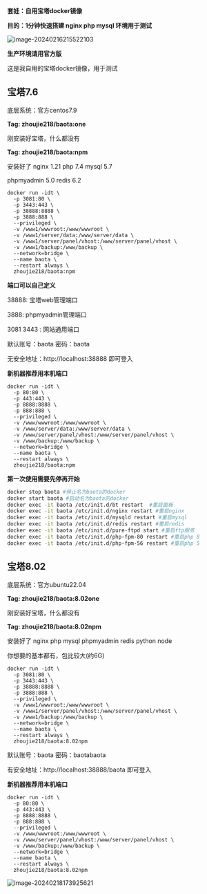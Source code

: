 **套娃：自用宝塔docker镜像**

**目的：1分钟快速搭建 nginx php mysql 环境用于测试**



![image-20240216215522103](https://img-cloud.zhoujie218.top/2024/02/16/65cf69536e9a8.webp)





**生产环境请用官方版**

这是我自用的宝塔docker镜像，用于测试



## **宝塔7.6**

底层系统：官方centos7.9

**Tag:  zhoujie218/baota:one**

刚安装好宝塔，什么都没有

**Tag:  zhoujie218/baota:npm**

安装好了 nginx 1.21  php 7.4  mysql 5.7

phpmyadmin 5.0  redis 6.2



```
docker run -idt \
  -p 3081:80 \
  -p 3443:443 \
  -p 38888:8888 \
  -p 3888:888 \
  --privileged \
  -v /www1/wwwroot:/www/wwwroot \
  -v /www1/server/data:/www/server/data \
  -v /www1/server/panel/vhost:/www/server/panel/vhost \
  -v /www1/backup:/www/backup \
  --network=bridge \
  --name baota \
  --restart always \
  zhoujie218/baota:npm
```



**端口可以自己定义**

38888: 宝塔web管理端口

3888: phpmyadmin管理端口

3081  3443 : 网站通用端口



默认账号：baota  密码：baota

无安全地址：http://localhost:38888 即可登入



**新机器推荐用本机端口**

```
docker run -idt \
  -p 80:80 \
  -p 443:443 \
  -p 8888:8888 \
  -p 888:888 \
  --privileged \
  -v /www/wwwroot:/www/wwwroot \
  -v /www/server/data:/www/server/data \
  -v /www/server/panel/vhost:/www/server/panel/vhost \
  -v /www/backup:/www/backup \
  --network=bridge \
  --name baota \
  --restart always \
  zhoujie218/baota:npm
```



**第一次使用需要先停再开始**

```bash
docker stop baota #停止名为baota的docker
docker start baota #启动名为baota的docker
docker exec -it baota /etc/init.d/bt restart  #重启面板
docker exec -it baota /etc/init.d/nginx restart #重启nginx
docker exec -it baota /etc/init.d/mysqld restart #重启mysql
docker exec -it baota /etc/init.d/redis restart #重启redis
docker exec -it baota /etc/init.d/pure-ftpd start #重启ftp服务
docker exec -it baota /etc/init.d/php-fpm-80 restart #重启php 8
docker exec -it baota /etc/init.d/php-fpm-56 restart #重启php 5
```





## **宝塔8.02**

底层系统：官方ubuntu22.04

**Tag:  zhoujie218/baota:8.02one**

刚安装好宝塔，什么都没有

**Tag:  zhoujie218/baota:8.02npm**

安装好了 nginx  php  mysql  phpmyadmin  redis python node 

你想要的基本都有，包比较大(约6G)



```
docker run -idt \
  -p 3081:80 \
  -p 3443:443 \
  -p 38888:8888 \
  -p 3888:888 \
  --privileged \
  -v /www1/wwwroot:/www/wwwroot \
  -v /www1/server/panel/vhost:/www/server/panel/vhost \
  -v /www1/backup:/www/backup \
  --network=bridge \
  --name baota \
  --restart always \
  zhoujie218/baota:8.02npm
```

默认账号：baota  密码：baotabaota

有安全地址：http://localhost:38888/baota 即可登入



**新机器推荐用本机端口**

```
docker run -idt \
  -p 80:80 \
  -p 443:443 \
  -p 8888:8888 \
  -p 888:888 \
  --privileged \
  -v /www/wwwroot:/www/wwwroot \
  -v /www/server/panel/vhost:/www/server/panel/vhost \
  -v /www/backup:/www/backup \
  --network=bridge \
  --name baota \
  --restart always \
  zhoujie218/baota:8.02npm
```



![image-20240218173925621](https://img-cloud.zhoujie218.top/2024/02/18/65d1d052b6564.webp)